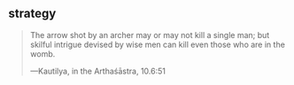 ## strategy
> The arrow shot by an archer may or may not kill a single man; but skilful intrigue devised by wise men can kill even those who are in the womb.
> 
> —Kautilya, in the Arthaśāstra, 10.6:51